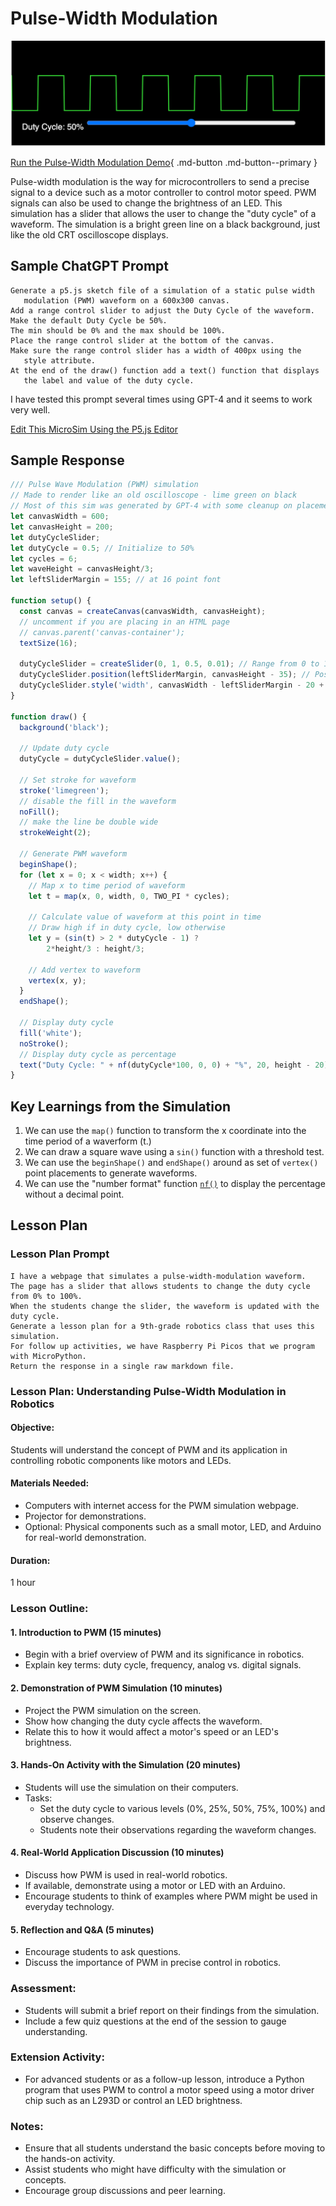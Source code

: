 # Pulse-Width Modulation

![PWM](./pwm.png)

[Run the Pulse-Width Modulation Demo](./pwm.html){ .md-button .md-button--primary }

Pulse-width modulation is the way for microcontrollers to send a precise signal to a 
device such as a motor controller to control motor speed.  PWM signals
can also be used to change the brightness of an LED.
This simulation has a slider that allows the user to change the "duty cycle" of
a waveform.  The simulation is a bright green line on a black background, just like
the old CRT oscilloscope displays.

## Sample ChatGPT Prompt

```linenums="0"
Generate a p5.js sketch file of a simulation of a static pulse width
   modulation (PWM) waveform on a 600x300 canvas.
Add a range control slider to adjust the Duty Cycle of the waveform.
Make the default Duty Cycle be 50%.
The min should be 0% and the max should be 100%.
Place the range control slider at the bottom of the canvas.
Make sure the range control slider has a width of 400px using the 
   style attribute.
At the end of the draw() function add a text() function that displays
   the label and value of the duty cycle.
```

I have tested this prompt several times using GPT-4 and it seems to work very well.

[Edit This MicroSim Using the P5.js Editor](https://editor.p5js.org/dmccreary/sketches/LuroLLnh9)

## Sample Response

```js
/// Pulse Wave Modulation (PWM) simulation
// Made to render like an old oscilloscope - lime green on black
// Most of this sim was generated by GPT-4 with some cleanup on placement of the slider
let canvasWidth = 600;
let canvasHeight = 200;
let dutyCycleSlider;
let dutyCycle = 0.5; // Initialize to 50%
let cycles = 6;
let waveHeight = canvasHeight/3;
let leftSliderMargin = 155; // at 16 point font

function setup() {
  const canvas = createCanvas(canvasWidth, canvasHeight);
  // uncomment if you are placing in an HTML page
  // canvas.parent('canvas-container');
  textSize(16);
  
  dutyCycleSlider = createSlider(0, 1, 0.5, 0.01); // Range from 0 to 1, default value 0.5, step size 0.01
  dutyCycleSlider.position(leftSliderMargin, canvasHeight - 35); // Position slider
  dutyCycleSlider.style('width', canvasWidth - leftSliderMargin - 20 + 'px'); // Set width of slider
}

function draw() {
  background('black');

  // Update duty cycle
  dutyCycle = dutyCycleSlider.value();
  
  // Set stroke for waveform
  stroke('limegreen');
  // disable the fill in the waveform
  noFill();
  // make the line be double wide
  strokeWeight(2);
  
  // Generate PWM waveform
  beginShape();
  for (let x = 0; x < width; x++) {
    // Map x to time period of waveform
    let t = map(x, 0, width, 0, TWO_PI * cycles);
    
    // Calculate value of waveform at this point in time
    // Draw high if in duty cycle, low otherwise
    let y = (sin(t) > 2 * dutyCycle - 1) ? 
        2*height/3 : height/3; 
    
    // Add vertex to waveform
    vertex(x, y);
  }
  endShape();
  
  // Display duty cycle
  fill('white');
  noStroke();
  // Display duty cycle as percentage
  text("Duty Cycle: " + nf(dutyCycle*100, 0, 0) + "%", 20, height - 20); 
}
```

## Key Learnings from the Simulation

1. We can use the ```map()``` function to transform the x coordinate into the time period of a waverform (t.)
1. We can draw a square wave using a ```sin()``` function with a threshold test.
2. We can use the ```beginShape()``` and ```endShape()``` around as set of ```vertex()``` point placements to generate waveforms.
3. We can use the "number format" function [```nf()```](https://p5js.org/reference/#/p5/nf) 
to display the percentage without a decimal point.

## Lesson Plan

### Lesson Plan Prompt

```linenums="0"
I have a webpage that simulates a pulse-width-modulation waveform. 
The page has a slider that allows students to change the duty cycle from 0% to 100%.
When the students change the slider, the waveform is updated with the duty cycle.
Generate a lesson plan for a 9th-grade robotics class that uses this simulation.
For follow up activities, we have Raspberry Pi Picos that we program with MicroPython.
Return the response in a single raw markdown file.
```

### Lesson Plan: Understanding Pulse-Width Modulation in Robotics

#### Objective:
Students will understand the concept of PWM and its application in controlling robotic components like motors and LEDs.

#### Materials Needed:
- Computers with internet access for the PWM simulation webpage.
- Projector for demonstrations.
- Optional: Physical components such as a small motor, LED, and Arduino for real-world demonstration.

#### Duration:
1 hour

### Lesson Outline:

#### 1. Introduction to PWM (15 minutes)
- Begin with a brief overview of PWM and its significance in robotics.
- Explain key terms: duty cycle, frequency, analog vs. digital signals.

#### 2. Demonstration of PWM Simulation (10 minutes)
- Project the PWM simulation on the screen.
- Show how changing the duty cycle affects the waveform.
- Relate this to how it would affect a motor's speed or an LED's brightness.

#### 3. Hands-On Activity with the Simulation (20 minutes)
- Students will use the simulation on their computers.
- Tasks:
  - Set the duty cycle to various levels (0%, 25%, 50%, 75%, 100%) and observe changes.
  - Students note their observations regarding the waveform changes.

#### 4. Real-World Application Discussion (10 minutes)
- Discuss how PWM is used in real-world robotics.
- If available, demonstrate using a motor or LED with an Arduino.
- Encourage students to think of examples where PWM might be used in everyday technology.

#### 5. Reflection and Q&A (5 minutes)
- Encourage students to ask questions.
- Discuss the importance of PWM in precise control in robotics.

### Assessment:
- Students will submit a brief report on their findings from the simulation.
- Include a few quiz questions at the end of the session to gauge understanding.

### Extension Activity:
- For advanced students or as a follow-up lesson, introduce a Python program that uses PWM to control a motor speed using a motor driver chip such as an L293D or control an LED brightness.

### Notes:
- Ensure that all students understand the basic concepts before moving to the hands-on activity.
- Assist students who might have difficulty with the simulation or concepts.
- Encourage group discussions and peer learning.

